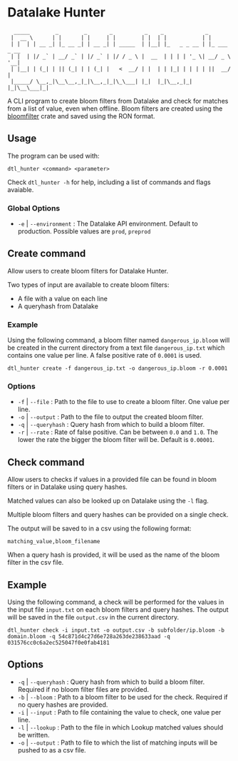 
# Datalake Hunter

```(shell)
  _____        _        _       _          _    _             _            
 |  __ \      | |      | |     | |        | |  | |           | |           
 | |  | | __ _| |_ __ _| | __ _| | _____  | |__| |_   _ _ __ | |_ ___ _ __ 
 | |  | |/ _` | __/ _` | |/ _` | |/ / _ \ |  __  | | | | '_ \| __/ _ \ '__|
 | |__| | (_| | || (_| | | (_| |   <  __/ | |  | | |_| | | | | ||  __/ |   
 |_____/ \__,_|\__\__,_|_|\__,_|_|\_\___| |_|  |_|\__,_|_| |_|\__\___|_|   
```

A CLI program to create bloom filters from Datalake and check for matches from a list of value, even when offline.
Bloom filters are created using the [bloomfilter](https://crates.io/crates/bloomfilter) crate and saved using the RON format.

## Usage

The program can be used with:

```(shell)
dtl_hunter <command> <parameter>
```

Check `dtl_hunter -h` for help, including a list of commands and flags avaiable.

### Global Options

- `-e` | `--environment` : The Datalake API environment. Default to production. Possible values are `prod`, `preprod`

## Create command

Allow users to create bloom filters for Datalake Hunter.

Two types of input are available to create bloom filters:

- A file with a value on each line
- A queryhash from Datalake

### Example

Using the following command, a bloom filter named `dangerous_ip.bloom` will be created in the current directory from a text file `dangerous_ip.txt` which contains one value per line. A false positive rate of `0.0001` is used.

```(shell)
dtl_hunter create -f dangerous_ip.txt -o dangerous_ip.bloom -r 0.0001
```

### Options

- `-f` | `--file` : Path to the file to use to create a bloom filter. One value per line.
- `-o` | `--output` : Path to the file to output the created bloom filter.
- `-q` | `--queryhash` : Query hash from which to build a bloom filter.
- `-r` | `--rate` : Rate of false positive. Can be between `0.0` and `1.0`. The lower the rate the bigger the bloom filter will be. Default is `0.00001`.

## Check command

Allow users to checks if values in a provided file can be found in bloom filters or in Datalake using query hashes.

Matched values can also be looked up on Datalake using the `-l` flag.

Multiple bloom filters and query hashes can be provided on a single check.

The output will be saved to in a csv using the following format:

```(csv)
matching_value,bloom_filename
```

When a query hash is provided, it will be used as the name of the bloom filter in the csv file.

## Example

Using the following command, a check will be performed for the values in the input file `input.txt` on each bloom filters and query hashes. The output will be saved in the file `output.csv` in the current directory.

```(shell)
dtl_hunter check -i input.txt -o output.csv -b subfolder/ip.bloom -b domain.bloom -q 54c871d4c27d6e728a263de238633aad -q 031576cc0c6a2ec525047f0e0fab4181
```

## Options

- `-q` | `--queryhash` : Query hash from which to build a bloom filter. Required if no bloom filter files are provided.
- `-b` | `--bloom` : Path to a bloom filter to be used for the check. Required if no query hashes are provided.
- `-i` | `--input` : Path to file containing the value to check, one value per line.
- `-l` | `--lookup` : Path to the file in which Lookup matched values should be written.
- `-o` | `--output` : Path to file to which the list of matching inputs will be pushed to as a csv file.
